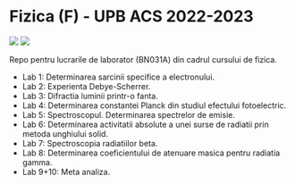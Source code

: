 # Fizica (F) - UPB ACS 2022-2023

![](https://img.shields.io/github/v/release/AlexLicuriceanu/fizica-laboratoare?include_prereleases) ![](https://img.shields.io/github/license/AlexLicuriceanu/fizica-laboratoare)

Repo pentru lucrarile de laborator (BN031A) din cadrul cursului de fizica.
- Lab 1: Determinarea sarcinii specifice a electronului.
- Lab 2: Experienta Debye-Scherrer.
- Lab 3: Difractia luminii printr-o fanta.
- Lab 4: Determinarea constantei Planck din studiul efectului fotoelectric.
- Lab 5: Spectroscopul. Determinarea spectrelor de emisie. 
- Lab 6: Determinarea activitatii absolute a unei surse de radiatii prin metoda unghiului solid.
- Lab 7: Spectroscopia radiatiilor beta. 
- Lab 8: Determinarea coeficientului de atenuare masica pentru radiatia gamma.
- Lab 9+10: Meta analiza.

